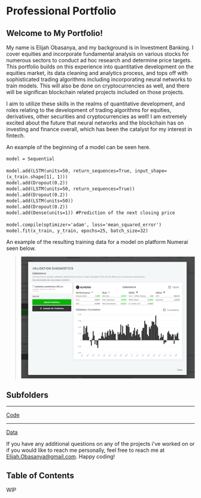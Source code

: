 # Professional Portfolio #

## Welcome to My Portfolio! ##

My name is Elijah Obasanya, and my background is in Investment Banking. I cover equities and incorporate fundamental analysis on various stocks for numerous sectors to conduct ad hoc research and determine price targets. This portfolio builds on this experience into quantitative development on the equities market, its data cleaning and analytics process, and tops off with sophisticated trading algorithms including incorporating neural networks to train models. This will also be done on cryptocurrencies as well, and there will be significan blockchain related projects included on those projects. 

I aim to utilize these skills in the realms of quantitative development, and roles relating to the development of trading algorithms for equities, derivatives, other securities and cryptocurrencies as well! I am extremely excited about the future that neural networks and the blockchain has on investing and finance overall, which has been the catalyst for my interest in fintech. 

An example of the beginning of a model can be seen here. 
```
model = Sequential

model.add(LSTM(units=50, return_sequences=True, input_shape=(x_train.shape[1], 1)))
model.add(Dropout(0.2))
model.add(LSTM(units=50, return_sequences=True))
model.add(Dropout(0.2))
model.add(LSTM(units=50))
model.add(Dropout(0.2))
model.add(Dense(units=1)) #Prediction of the next closing price 

model.compile(optimizer='adam', loss='mean_squared_error')
model.fit(x_train, y_train, epochs=25, batch_size=32)  

```
An example of the resulting training data for a model on platform Numerai seen below. 

>![Model Output Results](modelresult.png)

## Subfolders ##


---
[Code](https://github.com/eobasanya/Professional-Portfolio/tree/main/code)

---
[Data](https://github.com/eobasanya/Professional-Portfolio/tree/main/data)



If you have any additional questions on any of the projects i've worked on or if you would like to reach me personally, feel free to reach me at Elijah.Obasanya@gmail.com. Happy coding!  

## Table of Contents ##
WIP
